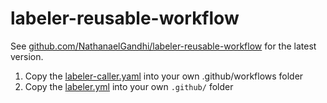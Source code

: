 # labeler-reusable-workflow

See [github.com/NathanaelGandhi/labeler-reusable-workflow](https://github.com/NathanaelGandhi/labeler-reusable-workflow) for the latest version.

1. Copy the [labeler-caller.yaml](.github/workflows/labeler-caller.yaml) into your own .github/workflows folder
2. Copy the [labeler.yml](.github/labeler.yml) into your own ```.github/``` folder
